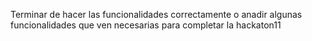 Terminar de hacer las funcionalidades correctamente o anadir algunas funcionalidades que ven necesarias para completar la hackaton11

